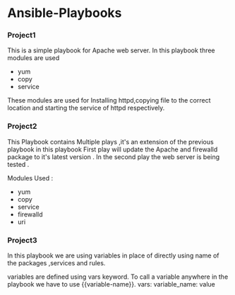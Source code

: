 # Ansible-Playbooks

### Project1

This is a simple playbook for Apache web server.
In this playbook three modules are used 
 - yum
 - copy
 - service

These modules are used for Installing httpd,copying file to the correct location and
 starting the service of httpd respectively.


### Project2

This Playbook contains Multiple plays ,it's an extension of the previous playbook 
in this playbook First play will update the Apache and firewalld package to it's 
latest version .
In the second play the web server is being tested .

Modules Used :
 - yum
 - copy
 - service
 - firewalld
 - uri

### Project3

In this playbook we are using variables in place of directly using name of the packages ,services and rules.

variables are defined using vars keyword.
To call a variable anywhere in the playbook we have to use {{variable-name}}.
vars:
    variable_name: value
    

